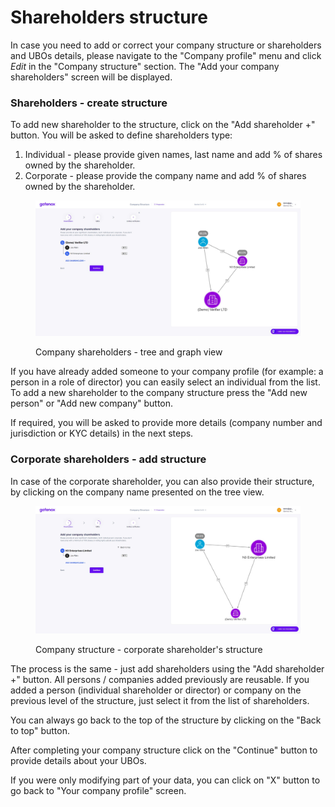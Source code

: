 # Shareholders structure

In case you need to add or correct your company structure or shareholders and UBOs details, please navigate to the "Company profile" menu and click _Edit_ in the "Company structure" section. The "Add your company shareholders" screen will be displayed.

### Shareholders - create structure

To add new shareholder to the structure, click on the "Add shareholder +" button. You will be asked to define shareholders type:

1. Individual - please provide given names, last name and add % of shares owned by the shareholder.
2. Corporate - please provide the company name and add % of shares owned by the shareholder.

<figure><img src="../../../.gitbook/assets/cs_shareholders_structure.png" alt="Company shareholders - tree and graph view"><figcaption><p>Company shareholders - tree and graph view</p></figcaption></figure>

If you have already added someone to your company profile (for example: a person in a role of director) you can easily select an individual from the list. To add a new shareholder to the company structure press the "Add new person" or "Add new company" button.

If required, you will be asked to provide more details (company number and jurisdiction or KYC details) in the next steps.

### Corporate shareholders - add structure

In case of the corporate shareholder, you can also provide their structure, by clicking on the company name presented on the tree view.

<figure><img src="../../../.gitbook/assets/cs_corporate_shareholder.png" alt="Company structure - corporate shareholder&#x27;s structure"><figcaption><p>Company structure - corporate shareholder's structure</p></figcaption></figure>

The process is the same - just add shareholders using the "Add shareholder +" button. All persons / companies added previously are reusable. If you added a person (individual shareholder or director) or company on the previous level of the structure, just select it from the list of shareholders.

You can always go back to the top of the structure by clicking on the "Back to top" button.

After completing your company structure click on the "Continue" button to provide details about your UBOs.

If you were only modifying part of your data, you can click on "X" button to go back to "Your company profile" screen.
